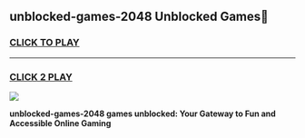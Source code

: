 
## unblocked-games-2048 Unblocked Games👋
<h3>
<a href="https://news.freeplayer.one?title=unblocked-games-2048&ref=16F">CLICK TO PLAY</a></h3>
<hr>

<h3>
<a href="https://news.freeplayer.one?title=unblocked-games-2048&ref=16F">CLICK 2 PLAY</a>
  
</h3>

<a href="https://news.freeplayer.one?title=unblocked-games-2048&ref=16F/"><img src="https://clearcache.store/games.png"></a>


**unblocked-games-2048 games unblocked: Your Gateway to Fun and Accessible Online Gaming**
